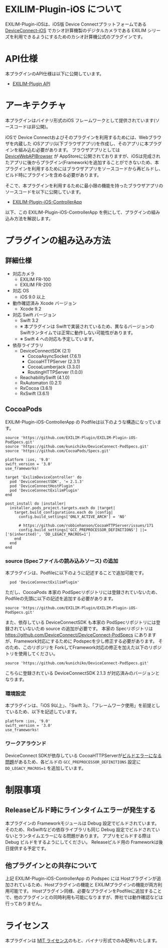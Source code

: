 # EXILIM-Plugin-iOS について

EXILIM-Plugin-iOSは、iOS版 Device Connectプラットフォームである [DeviceConnect-iOS](https://github.com/DeviceConnect/DeviceConnect-iOS/) でカシオ計算機製のデジタルカメラである EXILIM シリーズを利用できるようにするためのカシオ計算機公式のプラグインです。

# API仕様
本プラグインのAPI仕様は以下に公開しています。
- [EXILIM-Plugin API](https://exilim-plugin.github.io/exilimApi/)

# アーキテクチャ

本プラグインはバイナリ形式のiOS フレームワークとして提供されています(ソースコードは非公開)。

iOSで Device Connectおよびそのプラグインを利用するためには、Webブラウザを内蔵した iOSアプリ(以下ブラウザアプリ)を作成し、そのアプリに本プラグインを組み込む必要があります。
ブラウザアプリとしては [DeviceWebAPIBrowser](https://itunes.apple.com/jp/app/devicewebapibrowser/id994422987?mt=8) が AppStoreに公開されておりますが、iOSは完成されたアプリに後からプラグイン(Framework)を追加することができないため、本プラグインを利用するためにはブラウザアプリをソースコードから再ビルドし、ビルド時にプラグインを含める必要があります。

そこで、本プラグインを利用するために最小限の機能を持ったブラウザアプリのソースコードを以下に公開しています。

- [EXILIM-Plugin-iOS-ControllerApp](https://github.com/EXILIM-Plugin/EXILIM-Plugin-iOS-ControllerApp)

以下、この EXILIM-Plugin-iOS-ControllerApp を例にして、プラグインの組み込み方法を解説します。


# プラグインの組み込み方法

## 詳細仕様

- 対応カメラ
  - EXILIM FR-100
  - EXILIM FR-200
- 対応 OS
  - iOS 9.0 以上
- 動作確認済み Xcode バージョン
  - Xcode 9.2
- 対応 Swift バージョン
  - Swift 3.2
  - ※ 本プラグインは Swiftで実装されているため、異なるバージョンの Swiftランタイムでは正常に動作しない可能性があります。
  - ※ Swift 4 への対応も予定しています。
- 依存ライブラリ
  - DeviceConnectSDK (2.1)
    - CocoaAsyncSocket (7.6.1)
    - CocoaHTTPServer (2.3.1)
    - CocoaLumberjack (3.3.0)
    - RoutingHTTPServer (1.0.0)
  - ReachabilitySwift (4.1.0)
  - RxAutomaton (0.2.1)
  - RxCocoa (3.6.1)
  - RxSwift (3.6.1)



## CocoaPods

EXILIM-Plugin-iOS-ControllerApp の Podfileは以下のような構造になっています。

```
source 'https://github.com/EXILIM-Plugin/EXILIM-Plugin-iOS-PodSpecs.git'
source 'https://github.com/kunichiko/DeviceConnect-PodSpecs.git'
source 'https://github.com/CocoaPods/Specs.git'

platform :ios, '9.0'
swift_version = '3.0'
use_frameworks!

target 'ExilimDeviceController' do
  pod 'DeviceConnectSDK', '= 2.1.3'
  pod 'DeviceConnectHostPlugin'
  pod 'DeviceConnectExilimPlugin'
end

post_install do |installer|
  installer.pods_project.targets.each do |target|
    target.build_configurations.each do |config|
      config.build_settings['ONLY_ACTIVE_ARCH'] = 'NO'

      # https://github.com/robbiehanson/CocoaHTTPServer/issues/171
      config.build_settings['GCC_PREPROCESSOR_DEFINITIONS'] ||= ['$(inherited)', 'DD_LEGACY_MACROS=1']
    end
  end
end
```

### source (Specファイルの読み込みソース) の追加

本プラグインは、Podfileに以下のように記述することで追加可能です。

```
  pod 'DeviceConnectExilimPlugin'
```

ただし、CocoaPods 本家の PodSpecリポジトリには登録されていないため、Podfileの先頭に以下の記述を追加する必要があります。

```
source 'https://github.com/EXILIM-Plugin/EXILIM-Plugin-iOS-PodSpecs.git'
```

また、依存している DeviceConnectSDK も本家の PodSpecリポジトリには登録されていないため source の追加が必要です。
本家の Specリポジトリは https://github.com/DeviceConnect/DeviceConnect-PodSpecs にありますが、Framework対応にするために Podspecを少し修正する必要があります。
そのため、このリポジリを ForkしてFramework対応の修正を加えた以下のリポジトリを使用してください。

```
source 'https://github.com/kunichiko/DeviceConnect-PodSpecs.git'
```

こちらに登録されている DeviceConnectSDK 2.1.3 が対応済みのバージョンとなります。

### 環境設定

本プラグインは、「iOS 9以上」、「Swift 3」、「フレームワーク使用」を前提としているため、以下を記述しています。

```
platform :ios, '9.0'
swift_version = '3.0'
use_frameworks!
```

### ワークアラウンド

DeviceConnect SDKが依存している CocoaHTTPServerが[ビルドエラーになる問題](https://github.com/robbiehanson/CocoaHTTPServer/issues/171)があるため、各ビルドの `GCC_PREPROCESSOR_DEFINITIONS` 設定に `DD_LEGACY_MACROS=1` を追加しています。

# 制限事項

## Releaseビルド時にラインタイムエラーが発生する

本プラグインの Frameworkモジュールは Debug 設定でビルドされています。そのため、RxSwiftなどの依存ライブラリも同じ Debug 設定でビルドされていないとランタイムエラーになる問題があります。
アプリをビルドする際は Debug ビルドをするようにしてください。 Releaseビルド用の Frameworkは後日提供する予定です。

## 他プラグインとの共存について

上記 EXILIM-Plugin-iOS-ControllerApp の Podspec には Hostプラグインが追加されているため、Hostプラグインの機能と EXILIMプラグインの機能が両方利用可能です。
Hostプラグイン同様、必要なプラグインをPodfileに追加することで、他のプラグインとの同時利用も可能になりますが、弊社では動作確認などは行っておりません。

# ライセンス

本プラグインは [MIT ライセンス](LICENSE.md)のもと、バイナリ形式でのみ配布いたします。
